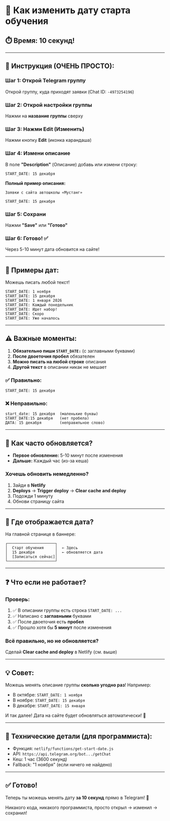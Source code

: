 # 📅 Как изменить дату старта обучения

## ⏱️ Время: 10 секунд!

---

## 📱 Инструкция (ОЧЕНЬ ПРОСТО):

### Шаг 1: Открой Telegram группу
Открой группу, куда приходят заявки (Chat ID: `-4973254196`)

### Шаг 2: Открой настройки группы
Нажми на **название группы** сверху

### Шаг 3: Нажми Edit (Изменить)
Нажми кнопку **Edit** (иконка карандаша)

### Шаг 4: Измени описание
В поле **"Description"** (Описание) добавь или измени строку:

```
START_DATE: 15 декабря
```

**Полный пример описания:**
```
Заявки с сайта автошколы «Мустанг»

START_DATE: 15 декабря
```

### Шаг 5: Сохрани
Нажми **"Save"** или **"Готово"**

### Шаг 6: Готово! ✅
Через 5-10 минут дата обновится на сайте!

---

## 🎯 Примеры дат:

Можешь писать любой текст!

```
START_DATE: 1 ноября
START_DATE: 15 декабря
START_DATE: 1 января 2026
START_DATE: Каждый понедельник
START_DATE: Идет набор!
START_DATE: Скоро
START_DATE: Уже началось
```

---

## ⚠️ Важные моменты:

1. **Обязательно пиши `START_DATE:`** (с заглавными буквами)
2. **После двоеточия пробел** обязателен
3. **Можно писать на любой строке** описания
4. **Другой текст** в описании никак не мешает

### ✅ Правильно:
```
START_DATE: 15 декабря
```

### ❌ Неправильно:
```
start_date: 15 декабря  (маленькие буквы)
START_DATE:15 декабря   (нет пробела)
ДАТА: 15 декабря        (неправильное слово)
```

---

## 🔄 Как часто обновляется?

- **Первое обновление:** 5-10 минут после изменения
- **Дальше:** Каждый час (из-за кеша)

### Хочешь обновить немедленно?
1. Зайди в **Netlify**
2. **Deploys** → **Trigger deploy** → **Clear cache and deploy**
3. Подожди 1 минуту
4. Обнови страницу сайта

---

## 🎨 Где отображается дата?

На главной странице в баннере:

```
┌─────────────────────┐
│  Старт обучения     │  ← Здесь
│  15 декабря         │  ← обновляется дата
│  [Записаться сейчас]│
└─────────────────────┘
```

---

## ❓ Что если не работает?

### Проверь:
1. ✅ В описании группы есть строка `START_DATE: ...`
2. ✅ Написано с **заглавными** буквами
3. ✅ После двоеточия есть **пробел**
4. ✅ Прошло хотя бы **5 минут** после изменения

### Всё правильно, но не обновляется?
Сделай **Clear cache and deploy** в Netlify (см. выше)

---

## 💡 Совет:

Можешь менять описание группы **сколько угодно раз**!
Например:
- В октябре: `START_DATE: 1 ноября`
- В ноябре: `START_DATE: 15 декабря`
- В декабре: `START_DATE: 15 января`

И так далее! Дата на сайте будет обновляться автоматически! 🎉

---

## 🔧 Технические детали (для программиста):

- Функция: `netlify/functions/get-start-date.js`
- API: `https://api.telegram.org/bot.../getChat`
- Кеш: 1 час (3600 секунд)
- Fallback: "1 ноября" (если ничего не найдено)

---

## ✅ Готово!

Теперь ты можешь менять дату **за 10 секунд** прямо в Telegram! 🚀

Никакого кода, никакого программиста, просто открыл → изменил → сохранил!
